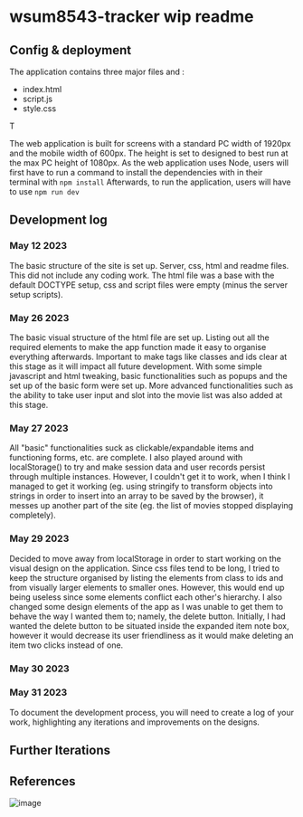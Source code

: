 # wsum8543-tracker wip readme
## Config & deployment
The application contains three major files and :
* index.html
* script.js
* style.css

T

The web application is built for screens with a standard PC width of 1920px and the mobile width of 600px. The height is set to designed to best run at the max PC height of 1080px. 
As the web application uses Node, users will first have to run a command to install the dependencies with in their terminal with
`npm install`
Afterwards, to run the application, users will have to use 
`npm run dev`

## Development log
### May 12 2023
The basic structure of the site is set up. Server, css, html and readme files. This did not include any coding work. The html file was a base with the default DOCTYPE setup, css and script files were empty (minus the server setup scripts).
### May 26 2023
The basic visual structure of the html file are set up. Listing out all the required elements to make the app function made it easy to organise everything afterwards. Important to make tags like classes and ids clear at this stage as it will impact all future development.
With some simple javascript and html tweaking, basic functionalities such as popups and the set up of the basic form were set up. More advanced functionalities such as the ability to take user input and slot into the movie list was also added at this stage. 
### May 27 2023
All "basic" functionalities suck as clickable/expandable items and functioning forms, etc. are complete. I also played around with localStorage() to try and make session data and user records persist through multiple instances. However, I couldn't get it to work, when I think I managed to get it working (eg. using stringify to transform objects into strings in order to insert into an array to be saved by the browser), it messes up another part of the site (eg. the list of movies stopped displaying completely).
### May 29 2023
Decided to move away from localStorage in order to start working on the visual design on the application. Since css files tend to be long, I tried to keep the structure organised by listing the elements from class to ids and from visually larger elements to smaller ones. However, this would end up being useless since some elements conflict each other's hierarchy. 
I also changed some design elements of the app as I was unable to get them to behave the way I wanted them to; namely, the delete button. Initially, I had wanted the delete button to be situated inside the expanded item note box, however it would decrease its user friendliness as it would make deleting an item two clicks instead of one. 
### May 30 2023

### May 31 2023


To document the development process, you will need to create a log of your work, highlighting any iterations and improvements on the designs. 

## Further Iterations

## References

![image](readmeimgs/img1.png)